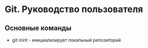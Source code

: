 # Git. Руководство пользователя
## Основные команды
* git inint - инициализирует локальный репозиторий